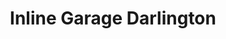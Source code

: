 ---
title: "Inline Garage Darlington"
url: /darlington/inline-garage-darlington/
shop: car repair
---